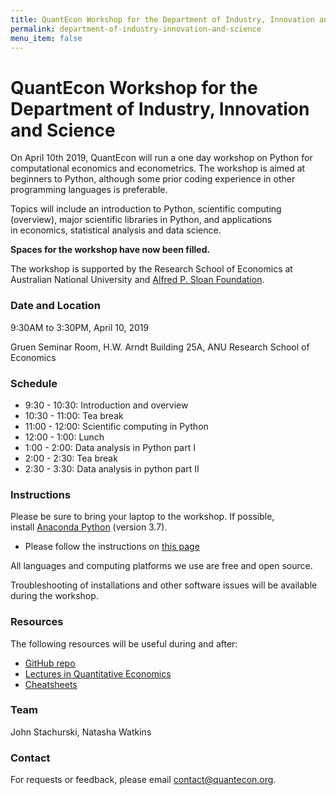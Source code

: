 ```yaml
---
title: QuantEcon Workshop for the Department of Industry, Innovation and Science
permalink: department-of-industry-innovation-and-science
menu_item: false
---
```

# QuantEcon Workshop for the Department of Industry, Innovation and Science

On April 10th 2019, QuantEcon will run a one day workshop on Python for computational economics and econometrics. The workshop is aimed at beginners to Python, although some prior coding experience in other programming languages is preferable.

Topics will include an introduction to Python, scientific computing (overview), major scientific libraries in Python, and applications in economics, statistical analysis and data science.

**Spaces for the workshop have now been filled.**

The workshop is supported by the Research School of Economics at Australian National University and [Alfred P. Sloan Foundation](https://sloan.org/).

### Date and Location

9:30AM to 3:30PM, April 10, 2019

Gruen Seminar Room, H.W. Arndt Building 25A, ANU Research School of Economics

### Schedule

*   9:30 - 10:30: Introduction and overview
*   10:30 - 11:00: Tea break
*   11:00 - 12:00: Scientific computing in Python
*   12:00 - 1:00: Lunch
*   1:00 - 2:00: Data analysis in Python part I
*   2:00 - 2:30: Tea break
*   2:30 - 3:30: Data analysis in python part II

### Instructions

Please be sure to bring your laptop to the workshop. If possible, install [Anaconda Python](https://www.anaconda.com/download/) (version 3.7).

*   Please follow the instructions on [this page](https://lectures.quantecon.org/py/getting_started.html)

All languages and computing platforms we use are free and open source.  

Troubleshooting of installations and other software issues will be available during the workshop.

### Resources

The following resources will be useful during and after:

*   [GitHub repo](https://github.com/QuantEcon/DIIS_workshop)
*   [Lectures in Quantitative Economics](https://lectures.quantecon.org/)
*   [Cheatsheets](https://cheatsheets.quantecon.org/)

### Team

John Stachurski, Natasha Watkins

### Contact

For requests or feedback, please email [contact@quantecon.org](mailto:contact@quantecon.org).